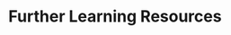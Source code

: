 ---
id: further-learning-resources
title: Further Learning Resources
sidebar_label: Further Learning Resources
sidebar_position: 1
tags: [html, web-development, resources]
description: In this tutorial, we will explore further learning resources for HTML and web development.
---